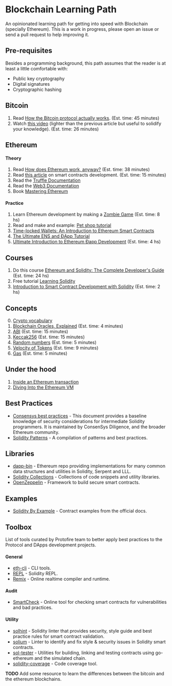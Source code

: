 # Blockchain Learning Path

An opinionated learning path for getting into speed with Blockchain (specially Ethereum). This is a
work in progress, please open an issue or send a pull request to help improving it.

## Pre-requisites

Besides a programming background, this path assumes that the reader is at least a little comfortable
with:

- Public key cryptography
- Digital signatures
- Cryptographic hashing

## Bitcoin

1. Read [How the Bitcoin protocol actually works](http://www.michaelnielsen.org/ddi/how-the-bitcoin-protocol-actually-works/). (Est. time: 45 minutes)
2. Watch [this video](https://www.youtube.com/watch?v=bBC-nXj3Ng4) (lighter than the previous
article but useful to solidify your knowledge). (Est. time: 26 minutes)

## Ethereum
#### Theory
1. Read [How does Ethereum work, anyway?](https://medium.com/@preethikasireddy/how-does-ethereum-work-anyway-22d1df506369) (Est. time: 38 minutes)
2. Read [this article](https://blog.zeppelin.solutions/the-hitchhikers-guide-to-smart-contracts-in-ethereum-848f08001f05)
on smart contracts development. (Est. time: 15 minutes)
3. Read the [Truffle Documentation](https://truffleframework.com/docs/)
4. Read the [Web3 Documentation](https://web3js.readthedocs.io/en/1.0/)
5. Book [Mastering Ethereum](https://github.com/ethereumbook/ethereumbook)

#### Practice
1. Learn Ethereum development by making a [Zombie Game](https://cryptozombies.io/) (Est. time: 8 hs)
2. Read and make and example: [Pet shop tutorial](http://truffleframework.com/tutorials/pet-shop)
3. [Time-locked Wallets: An Introduction to Ethereum Smart Contracts](https://www.toptal.com/ethereum-smart-contract/time-locked-wallet-truffle-tutorial)
4. [The Ultimate ENS and ĐApp Tutorial](https://www.toptal.com/ethereum/ethereum-name-service-dapp-tutorial)
5. [Ultimate Introduction to Ethereum Ðapp Development](https://www.youtube.com/playlist?list=PLV1JDFUtrXpFh85G-Ddyy2kLSafaB9biQ) (Est. time: 4 hs)

## Courses
1. Do this course [Ethereum and Solidity: The Complete Developer's Guide](https://www.udemy.com/ethereum-and-solidity-the-complete-developers-guide/) (Est. time: 24 hs)
2. Free tutorial [Learning Solidity](https://github.com/willitscale/learning-solidity)
3. [Introduction to Smart Contract Development with Solidity](https://www.youtube.com/playlist?list=PLV1JDFUtrXpGvu8QHL9b78WYNSJsYNZsb) (Est. time: 2 hs)

## Concepts
0. [Crypto vocabulary](https://medium.com/datadriveninvestor/crypto-vocabulary-expanded-76131d26537b)
1. [Blockchain Oracles, Explained](https://cointelegraph.com/explained/blockchain-oracles-explained) (Est. time: 4 minutes)
2. [ABI](https://github.com/ethereum/wiki/wiki/Ethereum-Contract-ABI) (Est. time: 15 minutes)
3. [Keccak256](https://www.slideshare.net/RajeevVerma14/keccakpptx) (Est. time: 15 minutes)
4. [Random numbers](https://ethereum.stackexchange.com/questions/191/how-can-i-securely-generate-a-random-number-in-my-smart-contract) (Est. time: 5 minutes)
5. [Velocity of Tokens](https://medium.com/newtown-partners/velocity-of-tokens-26b313303b77) (Est. time: 9 minutes)
6. [Gas](https://ethgas.io/) (Est. time: 5 minutes)

## Under the hood
1. [Inside an Ethereum transaction](https://medium.com/@codetractio/inside-an-ethereum-transaction-fa94ffca912f)
2. [Diving Into the Ethereum VM](https://blog.qtum.org/diving-into-the-ethereum-vm-6e8d5d2f3c30)

## Best Practices
- [Consensys best practices](https://consensys.github.io/smart-contract-best-practices/) - This document provides a baseline knowledge of security considerations for intermediate Solidity programmers. It is maintained by ConsenSys Diligence, and the broader Ethereum community.
- [Solidity Patterns](https://github.com/fravoll/solidity-patterns) - A compilation of patterns and best practices.

## Libraries
- [dapp-bin](https://github.com/ethereum/dapp-bin) - Ethereum repo providing implementations for many common data structures and utilities in Solidity, Serpent and LLL.
- [Solidity Collections](https://github.com/ethereum/wiki/wiki/Solidity-Collections) - Collections of code snippets and utility libraries.
- [OpenZeppelin](https://openzeppelin.org/) - Framework to build secure smart contracts.

## Examples
- [Solidity By Example](http://solidity.readthedocs.io/en/latest/solidity-by-example.html) - Contract examples from the official docs.

## Toolbox
List of tools curated by Protofire team to better apply best practices to the Protocol and DApps development projects.

#### General
- [eth-cli](https://github.com/protofire/eth-cli) - CLI tools.
- [REPL](https://github.com/raineorshine/solidity-repl) - Solidity REPL.
- [Remix](https://remix.ethereum.org/) - Online realtime compiler and runtime.

#### Audit
- [SmartCheck](https://tool.smartdec.net) - Online tool for checking smart contracts for vulnerabilities and bad practices.

#### Utility
- [solhint](https://github.com/protofire/solhint) - Solidity linter that provides security, style guide and best practice rules for smart contract validation.
- [solium](https://github.com/duaraghav8/Solium) - Linter to identify and fix style & security issues in Solidity smart contracts.
- [sol-tester](https://github.com/androlo/sol-tester) - Utilities for building, linking and testing contracts using go-ethereum and the simulated chain.
- [solidity-coverage](https://github.com/sc-forks/solidity-coverage) - Code coverage tool.


**TODO** Add some resource to learn the differences between the bitcoin and the ethereum blockchains.
